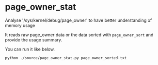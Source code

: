 # page_owner_stat
Analyse '/sys/kernel/debug/page_owner' to have better understanding of memory usage

It reads raw page_owner data or the data sorted with `page_owner_sort` and provide the usage summary.

You can run it like below.

~~~
python ./source/page_owner_stat.py page_owner_sorted.txt
~~~
